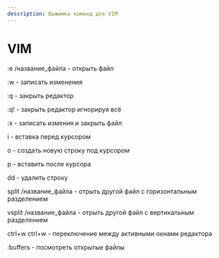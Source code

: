 ```yaml
---
description: Выжимка команд для VIM
---
```


# VIM

:e /название\_файла               - открыть файл

:w                                             - записать изменения

:q                                              - закрыть редактор

:q!                                             - закрыть редактор игнорируя всё

:x                                              - записать измения и закрыть файл



i                                                - вставка перед курсором

o                                               - создать новую строку под курсором

p                                               - вставить после курсора

dd                                             - удалить строку



split /название\_файла           - отрыть другой файл с горизонтальным разделением

vsplit /название\_файла         - отрыть другой файл с вертикальным разделением

ctrl+w ctrl+w                          - переключение между активными окнами редактора

:buffers                                    - посмотреть открытые файлы

